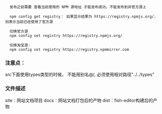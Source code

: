 <!--
 * @Date: 2024-01-02 09:35:20
 * @Description: Modify here please
-->

```shell
  发布之前需要 查看当前使用的 NPM 源地址 才能发布成功，不能发布到非官方源上

  npm config get registry： 如果显示结果为 https://registry.npmjs.org/，则表示当前已经使用了官方源

  切换官方源
  npm config set registry https://registry.npmjs.org/

  切换淘宝源：
  npm config set registry https://registry.npmmirror.com
```

### 注意点：

src下面使用types类型的时候， 不能用别名@/, 必须使用相对路径"../../types"

### 文件描述

site：网站文档项目
docs：网站文档打包后的产物
dist：fish-editor构建后的产物
